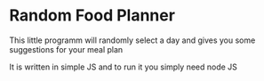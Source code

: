 # Random Food Planner

This little programm will randomly select a day and gives you some
suggestions for your meal plan

It is written in simple JS and to run it you simply need node JS
